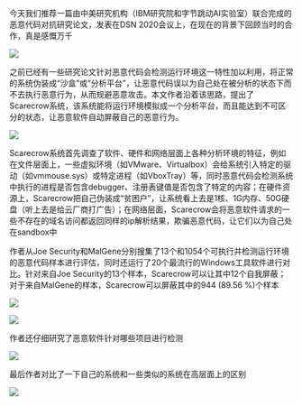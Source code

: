  今天我们推荐一篇由中美研究机构（IBM研究院和字节跳动AI实验室）联合完成的恶意代码对抗研究论文，发表在DSN 2020会议上，在现在的背景下回顾当时的合作，真是感慨万千   
 

    
 

  ![](https://mmbiz.qpic.cn/sz_mmbiz_png/Ugr3WBm6odicsY38KdSTvL8Ny9Wpm5fEGdoibOVuIjT4yUGypAzibNo5QTu0EibDGtbkHbK4JVL192McfuCF0QWJlQ/640?wx_fmt=png) 

    
 

  之前已经有一些研究论文针对恶意代码会检测运行环境这一特性加以利用，将正常的系统伪装成“沙盒”或“分析平台”，让恶意代码误以为自己处在被分析的状态下而不去执行恶意行为，从而规避恶意攻击。本文作者沿着该思路，提出了Scarecrow系统，该系统能将运行环境模拟成一个分析平台，而且能达到不可区分的状态，让恶意软件自动屏蔽自己的恶意行为。 

    
 

  ![](https://mmbiz.qpic.cn/sz_mmbiz_png/Ugr3WBm6odicsY38KdSTvL8Ny9Wpm5fEG2fhgibPMpmFPSiaR854MB2t5d46qaemvQHyWVYz4jKvF9TwCFRohmmww/640?wx_fmt=png) 

    
 Scarecrow系统首先调查了软件、硬件和网络层面上各种分析环境的特征，例如在文件层面上，一些虚拟环境（如VMware、Virtualbox）会给系统引入特定的驱动（如vmmouse.sys）或特定进程（如VboxTray）等，同时恶意代码会检测系统中执行的进程是否包含debugger、注册表键值是否包含了特定的内容；在硬件资源上，Scarecrow把自己伪装成“贫困户”，让系统看上去是1核、1G内存、50G硬盘（听上去是给云厂商打广告）；在网络层面，Scarecrow会将恶意软件请求的一些不存在的域名访问都返回同样的ip解析结果，欺骗恶意代码，让它们以为自己处在sandbox中 

    
 

  作者从Joe Security和MalGene分别搜集了13个和1054个可执行并检测运行环境的恶意代码样本进行评估，同时还运行了20个最流行的Windows工具软件进行对比。针对来自Joe Security的13个样本，Scarecrow可以让其中12个自我屏蔽；对于来自MalGene的样本，Scarecrow可以屏蔽其中的944 (89.56 %)个样本 

  ![](https://mmbiz.qpic.cn/sz_mmbiz_png/Ugr3WBm6odicsY38KdSTvL8Ny9Wpm5fEGddseF3AXNMqRaCQ3eMEGic9ia8sLNIr5UoqQhbkooXZ5nm3J3yDUGyRw/640?wx_fmt=png) 

    
 

  ![](https://mmbiz.qpic.cn/sz_mmbiz_png/Ugr3WBm6odicsY38KdSTvL8Ny9Wpm5fEGibQPUCVhK94Td0YAvHYibd6fDIm1ib1iaxhhEgRLFiaHMnsvpm77dvzxUAg/640?wx_fmt=png) 

  作者还仔细研究了恶意软件针对哪些项目进行检测   
 

  ![](https://mmbiz.qpic.cn/sz_mmbiz_png/Ugr3WBm6odicsY38KdSTvL8Ny9Wpm5fEGjYqTbCvybLWopm7hd4hphjoxHjHQ32IHiaERKqial7ge1HRXzqibPCRJA/640?wx_fmt=png) 

  最后作者对比了一下自己的系统和一些类似的系统在高层面上的区别   
 

    
 

  ![](https://mmbiz.qpic.cn/sz_mmbiz_png/Ugr3WBm6odicsY38KdSTvL8Ny9Wpm5fEGq9AUh0hPIFF1PwictZFiamOV265HZftJiapfgawicGsicxGBhnRuqia9ibZJg/640?wx_fmt=png) 

    
 

